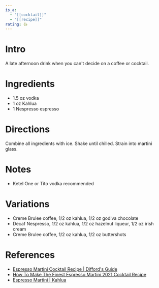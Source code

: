 ```yaml
---
is_a:
  - "[[cocktail]]"
  - "[[recipe]]"
rating: 👍
---
```

# Intro
A late afternoon drink when you can't decide on a coffee or cocktail.

# Ingredients
* 1.5 oz  vodka
* 1 oz    Kahlua
* 1       Nespresso espresso

# Directions
Combine all ingredients with ice. Shake until chilled. Strain into martini glass.

# Notes
* Ketel One or Tito vodka recommended

# Variations
* Creme Brulee coffee, 1/2 oz kahlua, 1/2 oz godiva chocolate
* Decaf Nespresso, 1/2 oz kahlua, 1/2 oz hazelnut liqueur, 1/2 oz irish cream
* Creme Brulee coffee, 1/2 oz kahlua, 1/2 oz buttershots

# References
* [Espresso Martini Cocktail Recipe | Difford's Guide](https://www.diffordsguide.com/cocktails/recipe/725/espresso-martini)
* [How To Make The Finest Espresso Martini 2021 Cocktail Recipe](https://www.dmarge.com/espresso-martini-cocktail-recipe)
* [Espresso Martini | Kahlua](https://www.kahlua.com/en-us/drinks/espresso-martini/)
